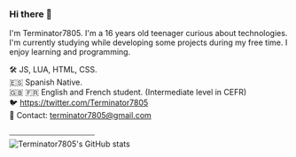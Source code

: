 ### Hi there 👋
I'm Terminator7805. I'm a 16 years old teenager curious about technologies. I'm currently studying while developing some projects during my free time. I enjoy learning and programming.

🛠 JS, LUA, HTML, CSS.\
🇪🇸 Spanish Native.\
🇬🇧 🇫🇷 English and French student. (Intermediate level in CEFR)\
🐦 https://twitter.com/Terminator7805 \
📧 Contact: terminator7805@gmail.com \
\
⎯⎯⎯⎯⎯⎯⎯⎯⎯⎯⎯⎯⎯⎯⎯⎯⎯⎯⎯⎯⎯⎯ \
![Terminator7805's GitHub stats](https://github-readme-stats.vercel.app/api?username=acabezafra&show_icons=true&theme=react&count_private=true)

<!--
**acabezafra/acabezafra** is a ✨ _special_ ✨ repository because its `README.md` (this file) appears on your GitHub profile.

Here are some ideas to get you started:

- 🔭 I’m currently working on ...
- 🌱 I’m currently learning ...
- 👯 I’m looking to collaborate on ...
- 🤔 I’m looking for help with ...
- 💬 Ask me about ...
- 📫 How to reach me: ...
- 😄 Pronouns: ...
- ⚡ Fun fact: ...
-->

